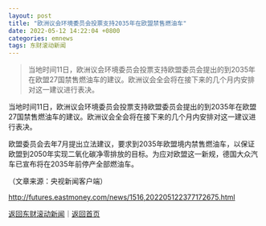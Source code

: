 ```yaml
---
layout: post
title: "欧洲议会环境委员会投票支持2035年在欧盟禁售燃油车"
date: 2022-05-12 14:22:04 +0800
categories: emnews
tags: 东财滚动新闻
---
```

> 当地时间11日，欧洲议会环境委员会投票支持欧盟委员会提出的到2035年在欧盟27国禁售燃油车的建议。欧洲议会全会将在接下来的几个月内安排对这一建议进行表决。

<p>当地时间11日，欧洲议会环境委员会投票支持欧盟委员会提出的到2035年在欧盟27国禁售燃油车的建议。欧洲议会全会将在接下来的几个月内安排对这一建议进行表决。</p><p>欧盟委员会去年7月提出立法建议，要求到2035年欧盟境内禁售燃油车，以保证欧盟到2050年实现二氧化碳净零排放的目标。为应对欧盟这一新规，德国大众汽车已宣布将在2035年前停产全部燃油车。</p><p class="em_media">（文章来源：央视新闻客户端）</p>

<http://futures.eastmoney.com/news/1516,202205122377172675.html>

[返回东财滚动新闻](//finews.withounder.com/emnews/)｜[返回首页](//finews.withounder.com/)